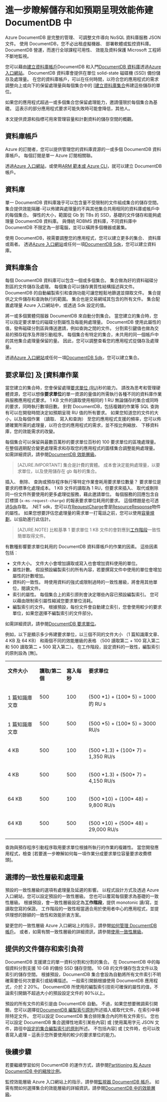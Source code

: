 <properties
    pageTitle="DocumentDB 儲存和效能 |Microsoft Azure" 
    description="深入了解資料儲存區和文件儲存在 DocumentDB 及如何調整 DocumentDB 以符合您的應用程式的需要。" 
    keywords="文件儲存空間"
    services="documentdb" 
    authors="syamkmsft" 
    manager="jhubbard" 
    editor="cgronlun" 
    documentationCenter=""/>

<tags 
    ms.service="documentdb" 
    ms.workload="data-services" 
    ms.tgt_pltfrm="na" 
    ms.devlang="na" 
    ms.topic="article" 
    ms.date="08/18/2016" 
    ms.author="syamk"/>

# <a name="learn-about-storage-and-predictable-performance-provisioning-in-documentdb"></a>進一步瞭解儲存和如預期呈現效能佈建 DocumentDB 中
Azure DocumentDB 是完整的管理、 可調整文件導向 NoSQL 資料庫服務 JSON 文件。 使用 DocumentDB，您不必出租虛擬機器、 部署軟體或監控資料庫。 DocumentDB 營運，而進行全球課程可用性、 效能及資料保護 Microsoft 工程師不斷地監視。  

您可以藉由[建立資料庫帳戶](documentdb-create-account.md)DocumentDB 和入門[DocumentDB 資料庫](documentdb-create-database.md)透過[Azure 入口網站](https://portal.azure.com/)。 DocumentDB 資料庫會提供在單位 solid-state 磁碟機 (SSD) 備份儲存及處理量。 在您的資料庫帳戶，可以在任何時間，以符合您的應用程式的需求調整向上或向下的保留處理量與每個集合中的 [[建立資料庫集合](documentdb-create-collection.md)佈建這些儲存的單位。 

如果您的應用程式超過一或多個集合您保留處理能力，邀請僅限於每個集合為基礎。 這表示的部分應用程式要求可能失敗時可能會降低，其他人。

本文提供資源和指標可用來管理容量和計劃資料的儲存空間的概觀。 

## <a name="database-account"></a>資料庫帳戶
Azure 的訂閱者，您可以提供管理您的資料庫資源的一或多個 DocumentDB 資料庫帳戶。 每個訂閱是單一 Azure 訂閱相關聯。 

透過[Azure 入口網站](documentdb-create-account.md)，或使用[ARM 範本或 Azure CLI](documentdb-automation-resource-manager-cli.md)，就可以建立 DocumentDB 帳戶。

## <a name="databases"></a>資料庫
單一 DocumentDB 資料庫幾乎可以包含量不受限制的文件組成集合的儲存空間。 集合提供效能隔離-可以佈建與處理量的不與其他集合共用相同的資料庫或帳戶中的每個集合。 彈性的大小，範圍從 Gb 到 TBs 的 SSD，基礎的文件儲存和能夠處理量 DocumentDB 資料庫。 與傳統 RDBMS 資料庫，不同資料庫中 DocumentDB 不限定為一部電腦，並可以橫跨多個機器或叢集。  

使用 DocumentDB，視需要調整您的應用程式，您可以建立更多的集合、 資料庫或兩者。 透過[Azure 入口網站](documentdb-create-database.md)或任何一項[DocumentDB Sdk](documentdb-dotnet-samples.md)，您可以建立資料庫。   

## <a name="database-collections"></a>資料庫集合
每個 DocumentDB 資料庫可以包含一個或多個集合。 集合做為好的資料磁碟分割區的文件儲存及處理。 每個集合可以儲存異質性結構描述與文件。 DocumentDB 的自動編製索引和查詢功能可讓您輕鬆地篩選並擷取文件。 集合提供之文件儲存和查詢執行的範圍。 集合也是交易網域其包含的所有文件。 集合配置處理量 Azure 入口網站中，或透過 Sdk 設定的值。 

將一或多個實體伺服器 DocumentDB 來自動分割集合。 當您建立的集合時，您可以指定要求單位的磁碟分割屬性及每能夠處理量。 DocumentDB 使用此屬性的值，發佈磁碟分割區與傳送邀請，例如查詢之間的文件。 分割索引鍵值也做為交易的預存程序及界限引動程序。 每個集合有特定的集合，未共用的同一個帳戶中的其他集合處理量保留的量。 因此，您可以調整查看您的應用程式從儲存及處理量。 

透過[Azure 入口網站](documentdb-create-collection.md)或任何一項[DocumentDB Sdk](documentdb-sdk-dotnet.md)，您可以建立集合。   
 
## <a name="request-units-and-database-operations"></a>要求單位] 及 [資料庫作業

當您建立的集合時，您會保留處理[要求單位 (RU)](documentdb-request-units.md)秒的能力。 請改為思考和管理硬體資源，您可以想像**要求單位**的單一資源的量值的所需執行各種不同的資料庫作業與服務應用程式要求。 1 KB 文件的讀取使用相同的 1 RU 無論儲存的集合或同時的要求，同時執行數項目數。 針對 DocumentDB，包括複雜的作業等 SQL 查詢有可以在開發時間決定如預期呈現 RU 值的所有要求。 如果您知道您的文件的大小，以及每個作業 （讀取、 寫入和查詢） 至您的應用程式支援的頻率，您可以佈建確實所需的處理量，以符合您的應用程式的需求，並不按比例縮放、 下移資料庫，您的效能需求的改變。 

每個集合可以保留與最數百萬秒的要求單位百秒的 100 要求單位的區塊處理量。 在整個週期配合變更處理需求和存取您的應用程式的圖樣集合調整能夠處理量。 如需詳細資訊，請參閱[DocumentDB 效能層級](documentdb-performance-levels.md)。 

>[AZURE.IMPORTANT] 集合是計費的實體。 成本會決定能夠處理量，以要求單位，以及使用儲存在 gb 每秒的集合。 

插入、 刪除、 查詢或預存程序執行等特定作業會耗用要求單位數量？ 要求單位是要求的標準化處理成本。 1 KB 文件的讀取為 1 RU，但要求來插入、 取代或刪除同一份文件所要使用的更多處理從服務，藉此邀請單位。 每個服務的回應包含自訂標頭 (`x-ms-request-charge`) 的報表要求單位耗用的要求。 這個標題是也可透過[Sdk](documentdb-sdk-dotnet.md)存取。 .NET sdk，您可以在[RequestCharge](https://msdn.microsoft.com/library/azure/dn933057.aspx#P:Microsoft.Azure.Documents.Client.ResourceResponse`1.RequestCharge)會是[ResourceResponse](https://msdn.microsoft.com/library/azure/dn799209.aspx)物件的屬性。 如果您想要評估您處理量的需求單一打電話之前，您可以使用[容量規劃](documentdb-request-units.md#estimating-throughput-needs)，以協助進行此估計。 

>[AZURE.NOTE] 比較基準 1 要求單位 1 KB 文件的會對應到[工作階段](documentdb-consistency-levels.md)一致性簡單取得文件。 

有數種影響要求單位耗用的 DocumentDB 資料庫帳戶的作業的因素。 這些因素包括︰

- 文件大小。 文件大小會增加讀取或寫入也會增加資料使用的單位。
- 屬性計數。 假設預設編製索引的所有內容，若要撰寫文件中使用的單位會增加屬性的計數增加。
- 資料的一致性。 時使用資料的強式或限制過時的一致性層級，將會用其他單位，閱讀文件。
- 索引的屬性。 每個集合上的索引原則會決定哪些內容已預設編製索引。 您可以藉由限制索引屬性縮減您要求單位消耗。 
- 編製索引的文件。 根據預設，每份文件會自動建立索引，您會使用較少的要求單位，如果您選擇不編製索引的文件部分。

如需詳細資訊，請參閱[DocumentDB 要求單位](documentdb-request-units.md)。 

例如，以下是顯示多少佈建要求單位，以三個不同的文件大小 （1 篇知識庫文章、 4 KB 及 64 KB） 和兩個不同的效能層級的表格 （500 讀取第二 + 100 寫入第二和 500 讀取第二 + 500 寫入第二）。 在工作階段，設定資料的一致性，編製索引的原則設為 [無]。

<table border="0" cellspacing="0" cellpadding="0">
    <tbody>
        <tr>
            <td valign="top"><p><strong>文件大小</strong></p></td>
            <td valign="top"><p><strong>讀取/第二個</strong></p></td>
            <td valign="top"><p><strong>寫入每秒</strong></p></td>
            <td valign="top"><p><strong>要求單位</strong></p></td>
        </tr>
        <tr>
            <td valign="top"><p>1 篇知識庫文章</p></td>
            <td valign="top"><p>500</p></td>
            <td valign="top"><p>100</p></td>
            <td valign="top"><p>(500 *1) + (100* 5) = 1000 的 RU s</p></td>
        </tr>
        <tr>
            <td valign="top"><p>1 篇知識庫文章</p></td>
            <td valign="top"><p>500</p></td>
            <td valign="top"><p>500</p></td>
            <td valign="top"><p>(500 *5) + (100* 5) = 3000 RU/s</p></td>
        </tr>
        <tr>
            <td valign="top"><p>4 KB</p></td>
            <td valign="top"><p>500</p></td>
            <td valign="top"><p>100</p></td>
            <td valign="top"><p>(500 *1.3) + (100* 7) = 1,350 RU/s</p></td>
        </tr>
        <tr>
            <td valign="top"><p>4 KB</p></td>
            <td valign="top"><p>500</p></td>
            <td valign="top"><p>500</p></td>
            <td valign="top"><p>(500 *1.3) + (500* 7) = 4,150 RU/s</p></td>
        </tr>
        <tr>
            <td valign="top"><p>64 KB</p></td>
            <td valign="top"><p>500</p></td>
            <td valign="top"><p>100</p></td>
            <td valign="top"><p>(500 *10) + (100* 48) = 9,800 RU/s</p></td>
        </tr>
        <tr>
            <td valign="top"><p>64 KB</p></td>
            <td valign="top"><p>500</p></td>
            <td valign="top"><p>500</p></td>
            <td valign="top"><p>(500 *10) + (500* 48) = 29,000 RU/s</p></td>
        </tr>
    </tbody>
</table>

查詢與預存程序引動程序取用要求單位根據所執行的作業的複雜性。 當您開發應用程式，檢查 [若要進一步瞭解如何每一項作業分成要求單位容量要求收費標頭]。  


## <a name="choice-of-consistency-level-and-throughput"></a>選擇的一致性層級和處理量
預設的一致性層級的選項有處理量及延遲的影響。 以程式設計方式及透過 Azure 入口網站，您可以設定預設的一致性層級。 您也可以覆寫每個要求為基礎的一致性層級。 根據預設，會一致性層級設定為**工作階段**，提供 monotonic 讀/寫，並讀取您寫的保證。 工作階段的一致性相當適合用於使用者中心的應用程式，並提供理想的餘額的一致性和效能折衷方案。    

變更您的一致性層級 Azure 入口網站上的指示，請參閱[如何管理 DocumentDB 帳戶](documentdb-manage-account.md#consistency)。 或者，如需有關一致性層級的詳細資訊，請參閱[使用一致性層級](documentdb-consistency-levels.md)。

## <a name="provisioned-document-storage-and-index-overhead"></a>提供的文件儲存和索引負荷
DocumentDB 支援建立的單一資料分割和分割的集合。 在 DocumentDB 中的每個資料分割支援 10 GB 的備份 SSD 儲存空間。 10 GB 的文件儲存包含文件以及索引的儲存空間。 根據預設，DocumentDB 集合會設為自動將所有文件索引不明確需要任何次要索引或結構描述。 一般索引開銷根據使用 DocumentDB 應用程式，介於 2 20%。 DocumentDB 所使用的編製索引技術可確保的屬性的值，不論索引開銷不超過大小的預設設定文件的 80%以上。 

預設的所有文件的索引是由 DocumentDB 自動。 不過，如果您想要微調索引開銷，您可以選擇從[DocumentDB 編製索引原則](documentdb-indexing-policies.md)所述插入或取代文件，在索引中移除特定文件。 您可以設定 DocumentDB 集合排除集合內的所有文件索引。 您也可以設定 DocumentDB 集合選擇性地索引某些內容] 或 [使用萬用字元 JSON 文件，路徑中[設定的集合編製索引的原則](documentdb-indexing-policies.md#configuring-the-indexing-policy-of-a-collection)所述。 不包括內容] 或 [文件時，也可以改善寫入處理 – 這表示您所要使用的較少的要求單位的能力。   

## <a name="next-steps"></a>後續步驟

若要繼續學習如何 DocumentDB 的運作方式，請參閱[Partitioning 和 Azure DocumentDB 中的縮放比例](documentdb-partition-data.md)。

監控效能層級 Azure 入口網站上的指示，請參閱[監視器 DocumentDB 帳戶](documentdb-monitor-accounts.md)。 如需有關如何選擇集合的效能層級的詳細資訊，請參閱[DocumentDB 中的效能層級](documentdb-performance-levels.md)。
 
